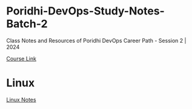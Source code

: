 # Poridhi-DevOps-Study-Notes-Batch-2

Class Notes and Resources of Poridhi DevOps Career Path - Session 2 | 2024

[Course Link](https://poridhi.io/course-details/57134403-5c09)

# Linux

[Linux Notes](https://github.com/MimAhmed/Poridhi-DevOps-Study-Notes-Batch-2/blob/main/linux-class.md)
